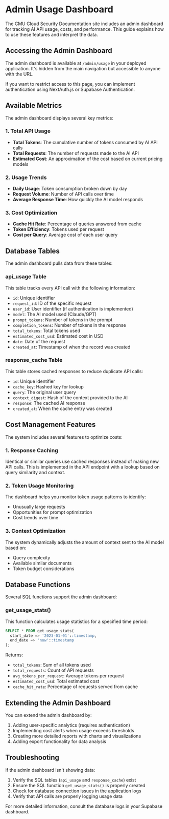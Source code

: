 # Admin Usage Dashboard

The CMU Cloud Security Documentation site includes an admin dashboard for tracking AI API usage, costs, and performance. This guide explains how to use these features and interpret the data.

## Accessing the Admin Dashboard

The admin dashboard is available at `/admin/usage` in your deployed application. It's hidden from the main navigation but accessible to anyone with the URL.

If you want to restrict access to this page, you can implement authentication using NextAuth.js or Supabase Authentication.

## Available Metrics

The admin dashboard displays several key metrics:

### 1. Total API Usage

- **Total Tokens**: The cumulative number of tokens consumed by AI API calls
- **Total Requests**: The number of requests made to the AI API
- **Estimated Cost**: An approximation of the cost based on current pricing models

### 2. Usage Trends

- **Daily Usage**: Token consumption broken down by day
- **Request Volume**: Number of API calls over time
- **Average Response Time**: How quickly the AI model responds

### 3. Cost Optimization

- **Cache Hit Rate**: Percentage of queries answered from cache
- **Token Efficiency**: Tokens used per request
- **Cost per Query**: Average cost of each user query

## Database Tables

The admin dashboard pulls data from these tables:

### api_usage Table

This table tracks every API call with the following information:

- `id`: Unique identifier
- `request_id`: ID of the specific request
- `user_id`: User identifier (if authentication is implemented)
- `model`: The AI model used (Claude/GPT)
- `prompt_tokens`: Number of tokens in the prompt
- `completion_tokens`: Number of tokens in the response
- `total_tokens`: Total tokens used
- `estimated_cost_usd`: Estimated cost in USD
- `date`: Date of the request
- `created_at`: Timestamp of when the record was created

### response_cache Table

This table stores cached responses to reduce duplicate API calls:

- `id`: Unique identifier
- `cache_key`: Hashed key for lookup
- `query`: The original user query
- `context_digest`: Hash of the context provided to the AI
- `response`: The cached AI response
- `created_at`: When the cache entry was created

## Cost Management Features

The system includes several features to optimize costs:

### 1. Response Caching

Identical or similar queries use cached responses instead of making new API calls. This is implemented in the API endpoint with a lookup based on query similarity and context.

### 2. Token Usage Monitoring

The dashboard helps you monitor token usage patterns to identify:
- Unusually large requests
- Opportunities for prompt optimization
- Cost trends over time

### 3. Context Optimization

The system dynamically adjusts the amount of context sent to the AI model based on:
- Query complexity
- Available similar documents
- Token budget considerations

## Database Functions

Several SQL functions support the admin dashboard:

### get_usage_stats()

This function calculates usage statistics for a specified time period:

```sql
SELECT * FROM get_usage_stats(
  start_date => '2023-01-01'::timestamp,
  end_date => 'now'::timestamp
);
```

Returns:
- `total_tokens`: Sum of all tokens used
- `total_requests`: Count of API requests
- `avg_tokens_per_request`: Average tokens per request
- `estimated_cost_usd`: Total estimated cost
- `cache_hit_rate`: Percentage of requests served from cache

## Extending the Admin Dashboard

You can extend the admin dashboard by:

1. Adding user-specific analytics (requires authentication)
2. Implementing cost alerts when usage exceeds thresholds
3. Creating more detailed reports with charts and visualizations
4. Adding export functionality for data analysis

## Troubleshooting

If the admin dashboard isn't showing data:

1. Verify the SQL tables (`api_usage` and `response_cache`) exist
2. Ensure the SQL function `get_usage_stats()` is properly created
3. Check for database connection issues in the application logs
4. Verify that API calls are properly logging usage data

For more detailed information, consult the database logs in your Supabase dashboard. 